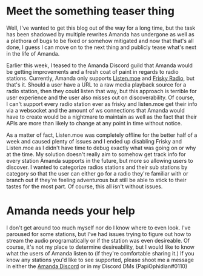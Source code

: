 # Meet the something teaser thing
Well, I've wanted to get this blog out of the way for a long time, but the task has been shadowed by multiple rewrites Amanda has undergone as well as a plethora of bugs to be fixed or somehow mitigated and now that that's all done, I guess I can move on to the next thing and publicly tease what's next in the life of Amanda.

Earlier this week, I teased to the Amanda Discord guild that Amanda would be getting improvements and a fresh coat of paint in regards to radio stations. Currently, Amanda only supports [Listen.moe](https://listen.moe) and [Frisky Radio](https://frisky.fm), but that's it. Should a user have a URL to a raw media playback source for a radio station, then they could listen that way, but this approach is terrible for user experience and the user also misses out on discoverability. Of course, I can't support every radio station ever as frisky and listen.moe get their info via a websocket and the amount of ws connections that Amanda would have to create would be a nightmare to maintain as well as the fact that their APIs are more than likely to change at any point in time without notice.

As a matter of fact, Listen.moe was completely offline for the better half of a week and caused plenty of issues and I ended up disabling Frisky and Listen.moe as I didn't have time to debug exactly what was going on or why at the time. My solution doesn't really aim to somehow get track info for every station Amanda supports in the future, but more so allowing users to discover. I wanted to categorize radios stations and their sub stations by category so that the user can either go for a radio they're familiar with or branch out if they're feeling adventurous but still be able to stick to their tastes for the most part. Of course, this all isn't without issues.

# Amanda needs your help
I don't get around too much myself nor do I know where to even look. I've paroused for some stations, but I've had issues trying to figure out how to stream the audio programatically or if the station was even desireable. Of course, it's not my place to determine desireability, but I would like to know what the users of Amanda listen to (if they're comfortable sharing it.) If you know any stations you'd like to see supported, please shoot me a message in either the [Amanda Discord](https://amanda.moe/to/server) or in my Discord DMs (PapiOphidian#0110)
